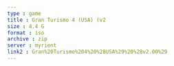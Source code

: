 ```yaml
---
type : game
title : Gran Turismo 4 (USA) (v2
size : 4.4 G
format : iso
archive : zip
server : myrient
link2 : Gran%20Turismo%204%20%28USA%29%20%28v2.00%29
---
```

